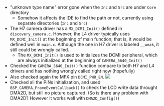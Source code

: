 - "unknown type name" error gone when the `Inc` and `Src` are under `Core` directory
	- Somehow it affects the IDE to find the path or not, currently using separate directories (`Inc` and `Src`)
- The H7 camera driver has a `MX_DCMI_Init()` defined in `discovery_camera.c`. However, the L4 driver typically uses `MX_DCMI_Init()` at the beginning of main function; that is, it would be defined well in `main.c`. Although the one in H7 driver is labeled `__weak`, it still could be wrongly called. 
	- The `MX_DCMI_Init()` is used to initializes the DCMI peripheral, which are always initialized at the beginning of `CAMERA_5640_Init()`
- Checked the `CAMERA_5640_Init()` function compare to both H7 and L4 drivers and has nothing wrongly called right now (hopefully)
- Also checked again the MFX pin `DCMI_PWR_EN`.
![](https://i.imgur.com/JYimo6D.png)
- Checked all the PINs initialization, and used `BSP_CAMERA_FrameEventCallback()` to check the LCD write data throught DMA2D, but still no picture captured. (So is there any problem with DMA2D? However it works well with `DMA2D_Config()`)

